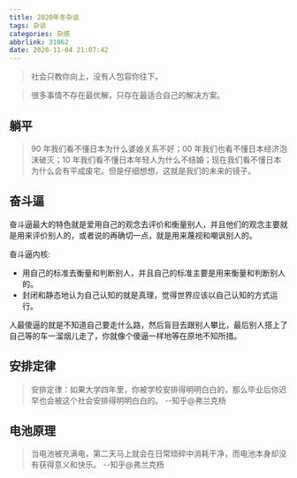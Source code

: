 ```yaml
---
title: 2020年冬杂谈
tags: 杂谈
categories: 杂感
abbrlink: 31062
date: 2020-11-04 21:07:42
---
```


> 社会只教你向上，没有人包容你往下。

> 很多事情不存在最优解，只存在最适合自己的解决方案。

## 躺平

> 90 年我们看不懂日本为什么婆媳关系不好；00 年我们也看不懂日本经济泡沫破灭；10 年我们看不懂日本年轻人为什么不结婚；现在我们看不懂日本为什么会有平成废宅。但是仔细想想，这就是我们的未来的镜子。

## 奋斗逼

奋斗逼最大的特色就是爱用自己的观念去评价和衡量别人，并且他们的观念主要就是用来评价别人的，或者说的再确切一点，就是用来蔑视和嘲讽别人的。

奋斗逼内核:

- 用自己的标准去衡量和判断别人，并且自己的标准主要是用来衡量和判断别人的。
- 封闭和静态地认为自己认知的就是真理，觉得世界应该以自己认知的方式运行。

人最傻逼的就是不知道自己要走什么路，然后盲目去跟别人攀比，最后别人搭上了自己等的车一溜烟儿走了，你就像个傻逼一样地等在原地不知所措。

## 安排定律

> 安排定律：如果大学四年里，你被学校安排得明明白白的，那么毕业后你迟早也会被这个社会安排得明明白白的。 --知乎@弗兰克杨

## 电池原理

> 当电池被充满电，第二天马上就会在日常琐碎中消耗干净，而电池本身却没有获得意义和快乐。 --知乎@弗兰克杨
